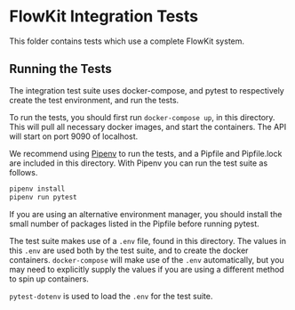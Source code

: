 # FlowKit Integration Tests

This folder contains tests which use a complete FlowKit system.

## Running the Tests

The integration test suite uses docker-compose, and pytest to respectively create the test environment, and run the tests. 

To run the tests, you should first run `docker-compose up`, in this directory. This will pull all necessary docker images, and start the containers. The API will start on port 9090 of localhost.

We recommend using [Pipenv](https://docs.pipenv.org) to run the tests, and a Pipfile and Pipfile.lock are included in this directory.
With Pipenv you can run the test suite as follows.

```bash
pipenv install
pipenv run pytest
```

If you are using an alternative environment manager, you should install the small number of packages listed in the Pipfile before running pytest.

The test suite makes use of a `.env` file, found in this directory. The values in this `.env` are used both by the test suite, and to create the docker containers. `docker-compose` will make use of the `.env` automatically, but you may need to explicitly supply the values if you are using a different method to spin up containers.

`pytest-dotenv` is used to load the `.env` for the test suite.